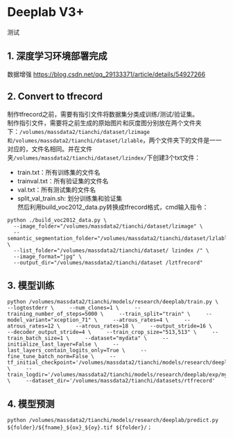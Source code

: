 # Deeplab V3+
测试
## 1.	深度学习环境部署完成
数据增强
https://blog.csdn.net/qq_29133371/article/details/54927266

## 2.	Convert to tfrecord
制作tfrecord之前，需要有指引文件将数据集分类成训练/测试/验证集。  
制作指引文件，需要将之前生成的原始图片和灰度图分别放在两个文件夹下：`/volumes/massdata2/tianchi/dataset/lzimage和/volumes/massdata2/tianchi/dataset/lzlable`，两个文件夹下的文件是一一对应的，文件名相同。并在文件夹`/volumes/massdata2/tianchi/dataset/lzindex/`下创建3个txt文件：  
*	train.txt：所有训练集的文件名  
*	trainval.txt：所有验证集的文件名  
*	val.txt：所有测试集的文件名  
*   split_val_train.sh: 划分训练集和验证集  
然后利用build_voc2012_data.py转换成tfrecord格式，cmd输入指令：  

```
python ./build_voc2012_data.py \
  --image_folder="/volumes/massdata2/tianchi/dataset/lzimage" \
  --semantic_segmentation_folder="/volumes/massdata2/tianchi/dataset/lzlable" \
  --list_folder="/volumes/massdata2/tianchi/dataset/ lzindex /" \
  --image_format="jpg" \
  --output_dir="/volumes/massdata2/tianchi/dataset /lztfrecord"
```

## 3.	模型训练

```
python /volumes/massdata2/tianchi/models/research/deeplab/train.py \     --logtostderr \     --num_clones=1 \     --training_number_of_steps=5000 \     --train_split="train" \     --model_variant="xception_71" \     --atrous_rates=4 \     --atrous_rates=12 \     --atrous_rates=18 \     --output_stride=16 \     --decoder_output_stride=4 \     --train_crop_size="513,513" \     --train_batch_size=1 \     --dataset="mydata" \     --initialize_last_layer=False \     --last_layers_contain_logits_only=True \     --fine_tune_batch_norm=False \     --tf_initial_checkpoint='/volumes/massdata2/tianchi/models/research/deeplab/backbone/train_fine/model.ckpt' \     --train_logdir='/volumes/massdata2/tianchi/models/research/deeplab/exp/mydata_train/train/' \     --dataset_dir='/volumes/massdata2/tianchi/datasets/rtfrecord'
```

## 4.	模型预测

```
python /volumes/massdata2/tianchi/models/research/deeplab/predict.py ${folder}/${fname}_${ox}_${oy}.tif ${folder}/；
```

